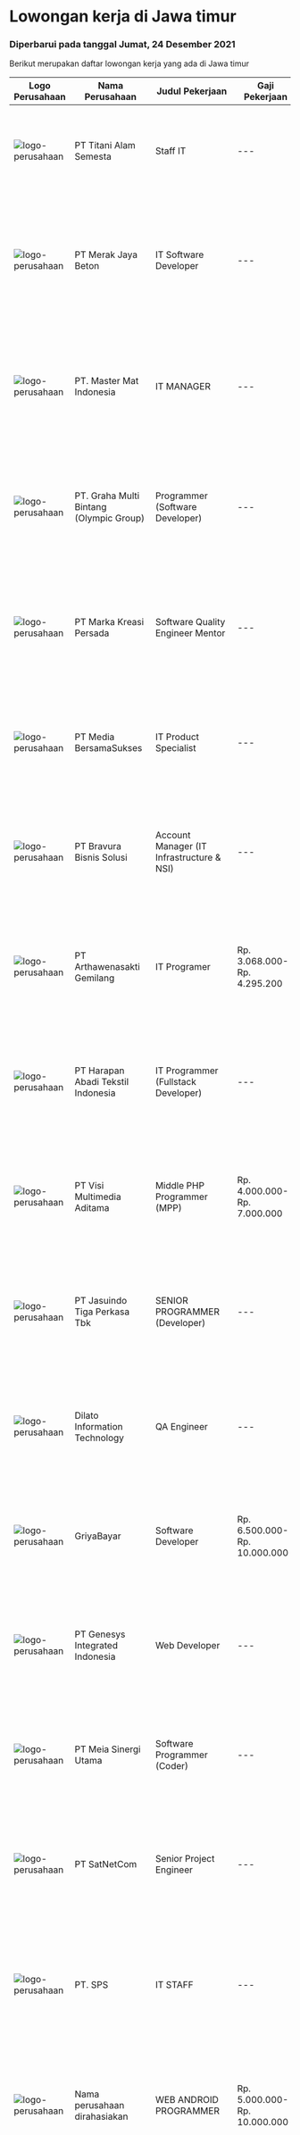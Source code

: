 
  # Lowongan kerja di Jawa timur

  ### Diperbarui pada tanggal Jumat, 24 Desember 2021

  Berikut merupakan daftar lowongan kerja yang ada di Jawa timur

  |Logo Perusahaan | Nama Perusahaan | Judul Pekerjaan | Gaji Pekerjaan | Lokasi | Deskripsi | Tanggal diunggah | Pranala |
  | -------------- | --------------- | --------------- | --------- | --------- | -------------- | ------- | ----------- |
  |![logo-perusahaan](https://image-service-cdn.seek.com.au/3650e4ea5cf15ff06b6cedba6caa19766b68c3ef/ee4dce1061f3f616224767ad58cb2fc751b8d2dc)|PT Titani Alam Semesta|Staff IT|---|Surabaya|Maximum age 30 years old. Minimum Bachelor Degree - Informatika GPA 3.0 Sedikit Mandarin. Pengalaman dibidang IT min 4th. Preferably Staff...|Kamis, 23 Desember 2021|https://www.jobstreet.co.id/id/job/staff-it-3730441?token=0~30d8d59d-5e18-4274-9d00-df0d57952d37&sectionRank=1&jobId=jobstreet-id-job-3730441|
|![logo-perusahaan](https://image-service-cdn.seek.com.au/86ac029296b2e0b3727a272d10fcedc441d5a09a/ee4dce1061f3f616224767ad58cb2fc751b8d2dc)|PT Merak Jaya Beton|IT Software Developer|---|Surabaya|Bertugas merancang program yang sesuai dengan kebutuhan perusahaan.  Kualifikasi : Usia Maksimal 35 Tahun Pendidikan minimal S1 / Diploma jurusan...|Kamis, 23 Desember 2021|https://www.jobstreet.co.id/id/job/it-software-developer-3721018?token=0~30d8d59d-5e18-4274-9d00-df0d57952d37&sectionRank=2&jobId=jobstreet-id-job-3721018|
|![logo-perusahaan](https://image-service-cdn.seek.com.au/f164f29cff3b663510d4c6490955671be33d3036/ee4dce1061f3f616224767ad58cb2fc751b8d2dc)|PT. Master Mat Indonesia|IT MANAGER|---|Surabaya|Tugas &amp; Tanggung Jawab :Bertanggung jawab atas pengawasan, implementasi dan pemeliharaan kebutuhan komputasi perusahaan. Serta memastikan operasi...|Rabu, 22 Desember 2021|https://www.jobstreet.co.id/id/job/it-manager-3729831?token=0~30d8d59d-5e18-4274-9d00-df0d57952d37&sectionRank=3&jobId=jobstreet-id-job-3729831|
|![logo-perusahaan](https://image-service-cdn.seek.com.au/3ac46741f1617158eaa473b77b3b698a0c118f26/ee4dce1061f3f616224767ad58cb2fc751b8d2dc)|PT. Graha Multi Bintang (Olympic Group)|Programmer (Software Developer)|---|Surabaya|Kualifikasi: Pendidikan minimal S1, lebih disukai Jurusan Teknik Informatika / Sistem Informatika Pengalaman kerja minimal 1 tahun sebagai Programmer...|Kamis, 23 Desember 2021|https://www.jobstreet.co.id/id/job/programmer-software-developer-3730512?token=0~30d8d59d-5e18-4274-9d00-df0d57952d37&sectionRank=4&jobId=jobstreet-id-job-3730512|
|![logo-perusahaan](https://image-service-cdn.seek.com.au/03e93f90cfa85221b502017c6b3937f4ecaf1c01/ee4dce1061f3f616224767ad58cb2fc751b8d2dc)|PT Marka Kreasi Persada|Software Quality Engineer Mentor|---|Jakarta Raya|Apakah kamu tertarik untuk membuat impact dengan menumbuhkan banyak Tech Talent berkualitas di Indonesia? Apakah kamu ingin bekerja dengan orang yang...|Kamis, 23 Desember 2021|https://www.jobstreet.co.id/id/job/software-quality-engineer-mentor-3715426?token=0~30d8d59d-5e18-4274-9d00-df0d57952d37&sectionRank=5&jobId=jobstreet-id-job-3715426|
|![logo-perusahaan](https://image-service-cdn.seek.com.au/8d2d2785b86ba48017b00970a2f8cc91b0c53255/ee4dce1061f3f616224767ad58cb2fc751b8d2dc)|PT Media BersamaSukses|IT Product Specialist|---|Surabaya|Kualifikasi: Lulusan S1 Teknik Elektro Jaringan, Ilmu Komputer atau Teknik Informatika Berpengalaman minimal 2 tahun sebagai presales/ system analis...|Selasa, 21 Desember 2021|https://www.jobstreet.co.id/id/job/it-product-specialist-3728217?token=0~30d8d59d-5e18-4274-9d00-df0d57952d37&sectionRank=6&jobId=jobstreet-id-job-3728217|
|![logo-perusahaan](https://image-service-cdn.seek.com.au/70eb4cefa2d3b24a32c36fad2d7500e60e35ecf7/ee4dce1061f3f616224767ad58cb2fc751b8d2dc)|PT Bravura Bisnis Solusi|Account Manager (IT Infrastructure & NSI)|---|Surabaya|Roles &amp; Responsibilities Develop sales strategies to acquire new customers or clients. Analyze sales data on sales results and develop plans to...|Kamis, 23 Desember 2021|https://www.jobstreet.co.id/id/job/account-manager-it-infrastructure-nsi-3720858?token=0~30d8d59d-5e18-4274-9d00-df0d57952d37&sectionRank=7&jobId=jobstreet-id-job-3720858|
|![logo-perusahaan](https://image-service-cdn.seek.com.au/2e64bdd8d4c3031ede01187aed66ad2d519c194c/ee4dce1061f3f616224767ad58cb2fc751b8d2dc)|PT Arthawenasakti Gemilang|IT Programer|Rp. 3.068.000-Rp. 4.295.200|Malang|Membuat Program sesuai dengan yang telah ditetapkan dan sesuai dengan kebutuhan Berkomunikasi dengan user/client untuk mendapatkan informasi tambahan...|Rabu, 22 Desember 2021|https://www.jobstreet.co.id/id/job/it-programer-3729081?token=0~30d8d59d-5e18-4274-9d00-df0d57952d37&sectionRank=8&jobId=jobstreet-id-job-3729081|
|![logo-perusahaan](https://image-service-cdn.seek.com.au/dbc72490e6911de0dd348b4b02d521b3b21d4cae/ee4dce1061f3f616224767ad58cb2fc751b8d2dc)|PT Harapan Abadi Tekstil Indonesia|IT Programmer (Fullstack Developer)|---|Jawa Timur|Full Stack DeveloperJob Specification Menguasai Back End &amp; Front End Development Berpengalaman minimal 2 tahun dalam full stack development...|Rabu, 22 Desember 2021|https://www.jobstreet.co.id/id/job/it-programmer-fullstack-developer-3729849?token=0~30d8d59d-5e18-4274-9d00-df0d57952d37&sectionRank=9&jobId=jobstreet-id-job-3729849|
|![logo-perusahaan](https://image-service-cdn.seek.com.au/b8528c389ba1b59ec14f571684d5a518b5b2a7b1/ee4dce1061f3f616224767ad58cb2fc751b8d2dc)|PT Visi Multimedia Aditama|Middle PHP Programmer (MPP)|Rp. 4.000.000-Rp. 7.000.000|Yogyakarta|Requirements: Candidate must possess at least a Diploma, Bachelor's Degree, Art/ Design/ Creative Multimedia, Computer Science/Information Technology,...|Kamis, 23 Desember 2021|https://www.jobstreet.co.id/id/job/middle-php-programmer-mpp-3730769?token=0~30d8d59d-5e18-4274-9d00-df0d57952d37&sectionRank=10&jobId=jobstreet-id-job-3730769|
|![logo-perusahaan](https://image-service-cdn.seek.com.au/f9cd043f1011fee386470591649d3e30b502df59/ee4dce1061f3f616224767ad58cb2fc751b8d2dc)|PT Jasuindo Tiga Perkasa Tbk|SENIOR PROGRAMMER (Developer)|---|Sidoarjo|Kualifikasi: Pendidikan minimal S1 Teknik Informatika/Sistem Informasi Bahasa Inggris baik tulis maupun lisan Memiliki pengetahuan dan pemahaman...|Kamis, 23 Desember 2021|https://www.jobstreet.co.id/id/job/senior-programmer-developer-3714919?token=0~30d8d59d-5e18-4274-9d00-df0d57952d37&sectionRank=11&jobId=jobstreet-id-job-3714919|
|![logo-perusahaan](https://image-service-cdn.seek.com.au/b420e301bbd5917fc93f5106f127303ab104e607/ee4dce1061f3f616224767ad58cb2fc751b8d2dc)|Dilato Information Technology|QA Engineer|---|Jakarta Raya|Able to speak and write in English BS/ MS degree in Computer Science, Engineering, or a related subject Work experience in software development Work...|Kamis, 23 Desember 2021|https://www.jobstreet.co.id/id/job/qa-engineer-3720849?token=0~30d8d59d-5e18-4274-9d00-df0d57952d37&sectionRank=12&jobId=jobstreet-id-job-3720849|
|![logo-perusahaan](https://image-service-cdn.seek.com.au/9678971f53c94946c7d466a8894da1feebc046b4/ee4dce1061f3f616224767ad58cb2fc751b8d2dc)|GriyaBayar|Software Developer|Rp. 6.500.000-Rp. 10.000.000|Surabaya|Skill Requirement : (mandatory) Proficient in NodeJS (Javascript as Back-end / Data processor) (mandatory) Intermediate or proficient in Web...|Rabu, 22 Desember 2021|https://www.jobstreet.co.id/id/job/software-developer-3715185?token=0~30d8d59d-5e18-4274-9d00-df0d57952d37&sectionRank=13&jobId=jobstreet-id-job-3715185|
|![logo-perusahaan](https://image-service-cdn.seek.com.au/31b1523df6115d42e482e2f14e8bcd6489389a57/ee4dce1061f3f616224767ad58cb2fc751b8d2dc)|PT Genesys Integrated Indonesia|Web Developer|---|Surabaya|Job Description This position is suitable for someone that love being a web developer and looking for exciting challenge. The successful candidate...|Kamis, 23 Desember 2021|https://www.jobstreet.co.id/id/job/web-developer-3714952?token=0~30d8d59d-5e18-4274-9d00-df0d57952d37&sectionRank=14&jobId=jobstreet-id-job-3714952|
|![logo-perusahaan](https://image-service-cdn.seek.com.au/c09e85fdaa04b808d78997482f181c9a9e84a46d/ee4dce1061f3f616224767ad58cb2fc751b8d2dc)|PT Meia Sinergi Utama|Software Programmer (Coder)|---|Jawa Timur|Responsibilities: Software development (coding and testing). Preparing technical design specifications. Preparing technical deliverables for...|Kamis, 23 Desember 2021|https://www.jobstreet.co.id/id/job/software-programmer-coder-3720360?token=0~30d8d59d-5e18-4274-9d00-df0d57952d37&sectionRank=15&jobId=jobstreet-id-job-3720360|
|![logo-perusahaan](https://image-service-cdn.seek.com.au/6108f58b8d52b8e5523830ee4b11d6074377e515/ee4dce1061f3f616224767ad58cb2fc751b8d2dc)|PT SatNetCom|Senior Project Engineer|---|Jawa Timur|Requirements: Has strong leaderships and team work Experiences min 2 years on project site Good Attitude and Communications Having Experiences in FMS...|Kamis, 23 Desember 2021|https://www.jobstreet.co.id/id/job/senior-project-engineer-3730727?token=0~30d8d59d-5e18-4274-9d00-df0d57952d37&sectionRank=16&jobId=jobstreet-id-job-3730727|
|![logo-perusahaan](https://us.123rf.com/450wm/pavelstasevich/pavelstasevich1811/pavelstasevich181101027/112815900-stock-vector-no-image-available-icon-flat-vector.jpg?ver=6)|PT. SPS|IT STAFF|---|Surabaya|MENGUASAI :﻿ Internet dan Teknologi Web Code Editor (Visual Studio Code/Sublime Text) CSS (CSS Dasar, CSS Layouting, CSS3, CSS Framework (Bootstrap))...|Senin, 20 Desember 2021|https://www.jobstreet.co.id/id/job/it-staff-3727098?token=0~30d8d59d-5e18-4274-9d00-df0d57952d37&sectionRank=17&jobId=jobstreet-id-job-3727098|
|![logo-perusahaan](https://us.123rf.com/450wm/pavelstasevich/pavelstasevich1811/pavelstasevich181101027/112815900-stock-vector-no-image-available-icon-flat-vector.jpg?ver=6)|Nama perusahaan dirahasiakan|WEB ANDROID PROGRAMMER|Rp. 5.000.000-Rp. 10.000.000|Surabaya|Menguasai bahasa pemrograman web &amp; android, html, php, javascript Mengerti dan mampu menggunakan framework angular, ionix, dll Menguasai database...|Kamis, 23 Desember 2021|https://www.jobstreet.co.id/id/job/web-android-programmer-3730559?token=0~30d8d59d-5e18-4274-9d00-df0d57952d37&sectionRank=18&jobId=jobstreet-id-job-3730559|
|![logo-perusahaan](https://image-service-cdn.seek.com.au/ce74a79d8ea261e54cdae65dc8035221535675cf/ee4dce1061f3f616224767ad58cb2fc751b8d2dc)|PT Xtremax Teknologi Indonesia|Software Developer - Backend|---|Bandung|Job Description As a Software Developer, specifically backend, you will be introduced to ASP.NET development platforms and will be actively involved...|Kamis, 23 Desember 2021|https://www.jobstreet.co.id/id/job/software-developer-backend-3731129?token=0~30d8d59d-5e18-4274-9d00-df0d57952d37&sectionRank=19&jobId=jobstreet-id-job-3731129|
|![logo-perusahaan](https://image-service-cdn.seek.com.au/96868915a712bdce9a839af10d064420ae49947f/ee4dce1061f3f616224767ad58cb2fc751b8d2dc)|PT Pranala Ragam Karya|System engineer / Dev Ops Engineer|Rp. 10.000.000-Rp. 15.000.000|Tangerang|Exposure to security concepts, best practices and policies for cloud-based deployments Understanding of database design and implementation Familiarity...|Rabu, 22 Desember 2021|https://www.jobstreet.co.id/id/job/system-engineer-dev-ops-engineer-3730021?token=0~30d8d59d-5e18-4274-9d00-df0d57952d37&sectionRank=20&jobId=jobstreet-id-job-3730021|
|![logo-perusahaan](https://image-service-cdn.seek.com.au/0361bae937596b43e3f2a473257008c2d4f70004/ee4dce1061f3f616224767ad58cb2fc751b8d2dc)|PT KASIR PINTAR INTERNASIONAL|Laravel / Web Developer|---|Surabaya|Sebagai Software Engineer, peran utama anda adalah merancang dan mengembangkan API serta sistem backend yang mampu bertahan dalam jangka waktu yang...|Rabu, 22 Desember 2021|https://www.jobstreet.co.id/id/job/laravel-web-developer-3712891?token=0~30d8d59d-5e18-4274-9d00-df0d57952d37&sectionRank=21&jobId=jobstreet-id-job-3712891|
|![logo-perusahaan](https://image-service-cdn.seek.com.au/c768f0670f8f8212da7de609b6af9d0b2e5134cc/ee4dce1061f3f616224767ad58cb2fc751b8d2dc)|PT Seluruh Indonesia Online|Frontend Programer Developer|Rp. 4.000.000-Rp. 7.000.000|Aceh|# Paham php dan web development# Memiliki Team work effort# Kami memberikan benefit saham (esop) di perusahaan kami untuk kandidat yang tepat#...|Selasa, 21 Desember 2021|https://www.jobstreet.co.id/id/job/frontend-programer-developer-3728127?token=0~30d8d59d-5e18-4274-9d00-df0d57952d37&sectionRank=22&jobId=jobstreet-id-job-3728127|
|![logo-perusahaan](https://image-service-cdn.seek.com.au/8918a0f2af5e29233a3cf4ccc164802e88e1008a/ee4dce1061f3f616224767ad58cb2fc751b8d2dc)|PT Airmas International|Programmer Apps|---|Surabaya|Candidate must possess at least Bachelor's Degree in Computer Science/Information Technology or equivalent. At least 1 Year(s) of working experience...|Rabu, 22 Desember 2021|https://www.jobstreet.co.id/id/job/programmer-apps-3719868?token=0~30d8d59d-5e18-4274-9d00-df0d57952d37&sectionRank=23&jobId=jobstreet-id-job-3719868|
|![logo-perusahaan](https://image-service-cdn.seek.com.au/299dad8efc22bd883e751be779b1e6f409671577/ee4dce1061f3f616224767ad58cb2fc751b8d2dc)|Yayasan Bina Nusantara|Technical Lead|---|Jakarta Barat|Purpose of job: Provide technology / technical skills update to programmer. Ensure the standardization of technical guidance / code convention to...|Rabu, 22 Desember 2021|https://www.jobstreet.co.id/id/job/technical-lead-3718536?token=0~30d8d59d-5e18-4274-9d00-df0d57952d37&sectionRank=24&jobId=jobstreet-id-job-3718536|
|![logo-perusahaan](https://image-service-cdn.seek.com.au/0361bae937596b43e3f2a473257008c2d4f70004/ee4dce1061f3f616224767ad58cb2fc751b8d2dc)|PT KASIR PINTAR INTERNASIONAL|Site Reliability Engineer|---|Surabaya|Setup, manage dan maintain Produk &amp; services yang ada di Kasir Pintar Memahami mekanime dari setiap komponen aplikasi Manage dan maintain product...|Rabu, 22 Desember 2021|https://www.jobstreet.co.id/id/job/site-reliability-engineer-3712827?token=0~30d8d59d-5e18-4274-9d00-df0d57952d37&sectionRank=25&jobId=jobstreet-id-job-3712827|
|![logo-perusahaan](https://image-service-cdn.seek.com.au/a57a17010a2e98ea9ae554f2e0505d4c4f059bbb/ee4dce1061f3f616224767ad58cb2fc751b8d2dc)|PT. Millionaire Group Indonesia (MCI)|Blockchain Developer|---|Surabaya|Kandidat harus memiliki setidaknya Diploma, Gelar Sarjana Setidaknya memiliki 1 tahun pengalaman dalam bidang yang sesuai untuk posisi ini. Lebih...|Kamis, 23 Desember 2021|https://www.jobstreet.co.id/id/job/blockchain-developer-3714691?token=0~30d8d59d-5e18-4274-9d00-df0d57952d37&sectionRank=26&jobId=jobstreet-id-job-3714691|
|![logo-perusahaan](https://image-service-cdn.seek.com.au/b083fe23ab6d53f4625f1ecd7c545a4b74e8d544/ee4dce1061f3f616224767ad58cb2fc751b8d2dc)|NgorderID|Junior Front End Engineer|Rp. 4.000.000-Rp. 5.000.000|Malang|We are currently looking for candidates for the position of Junior Front End Engineer. Responsible for coordinating and carrying out work in...|Rabu, 22 Desember 2021|https://www.jobstreet.co.id/id/job/junior-front-end-engineer-3719556?token=0~30d8d59d-5e18-4274-9d00-df0d57952d37&sectionRank=27&jobId=jobstreet-id-job-3719556|
|![logo-perusahaan](https://image-service-cdn.seek.com.au/f9cd043f1011fee386470591649d3e30b502df59/ee4dce1061f3f616224767ad58cb2fc751b8d2dc)|PT Jasuindo Tiga Perkasa Tbk|HEAD OF NETWORK & SECURITY ADMINISTRATOR|---|Sidoarjo|Kualifikasi : Pendidikan Minimal S1 Teknik Informatika/ Teknik Elektro Mempunyai pengalaman minimal 3 tahun dibidang yang sama Memiliki pengetahuan...|Senin, 20 Desember 2021|https://www.jobstreet.co.id/id/job/head-of-network-security-administrator-3726781?token=0~30d8d59d-5e18-4274-9d00-df0d57952d37&sectionRank=28&jobId=jobstreet-id-job-3726781|
|![logo-perusahaan](https://image-service-cdn.seek.com.au/31b1523df6115d42e482e2f14e8bcd6489389a57/ee4dce1061f3f616224767ad58cb2fc751b8d2dc)|PT Genesys Integrated Indonesia|.NET Developer|---|Surabaya|We're looking for experienced Microsoft Windows Application (Desktop) Developer to be part of our team.What will you be doing ? Coding high quality...|Kamis, 23 Desember 2021|https://www.jobstreet.co.id/id/job/net-developer-3714949?token=0~30d8d59d-5e18-4274-9d00-df0d57952d37&sectionRank=29&jobId=jobstreet-id-job-3714949|
|![logo-perusahaan](https://image-service-cdn.seek.com.au/4f26a20f399fdaddc5ee568c6656157fa7e3346f/ee4dce1061f3f616224767ad58cb2fc751b8d2dc)|Mamorasoft|Website Developer|---|Surabaya|Membuat dan mengembangkan Aplikasi Website  Memperbaiki aplikasi Website yang telah kami buat Mempelajari sistem dan perkembangan teknologi yang...|Selasa, 21 Desember 2021|https://www.jobstreet.co.id/id/job/website-developer-3727561?token=0~30d8d59d-5e18-4274-9d00-df0d57952d37&sectionRank=30&jobId=jobstreet-id-job-3727561|


  [Kembali ke daftar lowongan kerja 🔙](../README.md#daftar-lowongan-kerja)
  